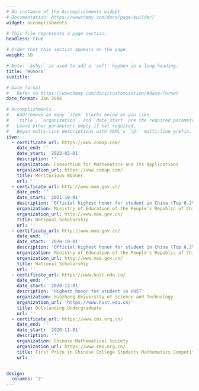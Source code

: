 ```yaml
---
# An instance of the Accomplishments widget.
# Documentation: https://wowchemy.com/docs/page-builder/
widget: accomplishments

# This file represents a page section.
headless: true

# Order that this section appears on the page.
weight: 50

# Note: `&shy;` is used to add a 'soft' hyphen in a long heading.
title: 'Honors'
subtitle:

# Date format
#   Refer to https://wowchemy.com/docs/customization/#date-format
date_format: Jan 2006

# Accomplishments.
#   Add/remove as many `item` blocks below as you like.
#   `title`, `organization`, and `date_start` are the required parameters.
#   Leave other parameters empty if not required.
#   Begin multi-line descriptions with YAML's `|2-` multi-line prefix.
item:
  - certificate_url: https://www.comap.com/
    date_end: ''
    date_start: '2022-02-01'
    description: ''
    organization: Consortium for Mathematics and Its Applications
    organization_url: https://www.comap.com/
    title: Meritorious Winner
    url: ''
  - certificate_url: http://www.moe.gov.cn/
    date_end: ''
    date_start: '2021-10-01'
    description: 'Official highest honor for student in China (Top 0.2%)'
    organization: Ministry of Education of the People's Republic of China
    organization_url: http://www.moe.gov.cn/
    title: National Scholarship
    url: ''
  - certificate_url: http://www.moe.gov.cn/
    date_end: ''
    date_start: '2020-10-01'
    description: 'Official highest honor for student in China (Top 0.2%)'
    organization: Ministry of Education of the People's Republic of China
    organization_url: http://www.moe.gov.cn/
    title: National Scholarship
    url: ''
  - certificate_url: https://www.hust.edu.cn/
    date_end: ''
    date_start: '2020-12-01'
    description: 'Highest honor for student in HUST'
    organization: Huazhong University of Science and Technology
    organization_url: 'https://www.hust.edu.cn/'
    title: Outstanding Undergraduate
    url: ''
  - certificate_url: https://www.cms.org.cn/
    date_end: ''
    date_start: '2020-11-01'
    description: ''
    organization: Chinese Mathematical Society
    organization_url: https://www.cms.org.cn/
    title: First Prize in Chinese College Students Mathematics Competition
    url: ''


design:
  columns: '2'
---
```


